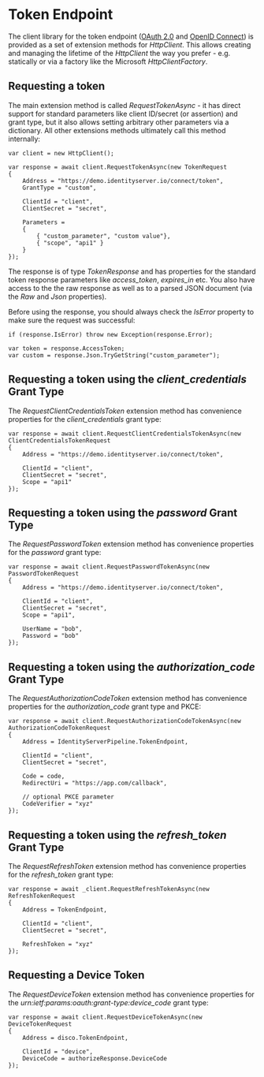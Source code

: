 Token Endpoint
==============

The client library for the token endpoint ([OAuth
2.0](https://tools.ietf.org/html/rfc6749#section-3.2) and [OpenID
Connect](https://openid.net/specs/openid-connect-core-1_0.html#TokenEndpoint))
is provided as a set of extension methods for *HttpClient*. This allows
creating and managing the lifetime of the *HttpClient* the way you
prefer - e.g. statically or via a factory like the Microsoft
*HttpClientFactory*.

Requesting a token
------------------

The main extension method is called *RequestTokenAsync* - it has direct
support for standard parameters like client ID/secret (or assertion) and
grant type, but it also allows setting arbitrary other parameters via a
dictionary. All other extensions methods ultimately call this method
internally:

```
var client = new HttpClient();

var response = await client.RequestTokenAsync(new TokenRequest
{
    Address = "https://demo.identityserver.io/connect/token",
    GrantType = "custom",

    ClientId = "client",
    ClientSecret = "secret",

    Parameters =
    {
        { "custom_parameter", "custom value"},
        { "scope", "api1" }
    }
});
```

The response is of type *TokenResponse* and has properties for the
standard token response parameters like *access_token*, *expires_in*
etc. You also have access to the the raw response as well as to a parsed
JSON document (via the *Raw* and *Json* properties).

Before using the response, you should always check the *IsError*
property to make sure the request was successful:

```
if (response.IsError) throw new Exception(response.Error);

var token = response.AccessToken;
var custom = response.Json.TryGetString("custom_parameter");
```

Requesting a token using the *client_credentials* Grant Type
------------------------------------------------------------

The *RequestClientCredentialsToken* extension method has convenience
properties for the *client_credentials* grant type:

```
var response = await client.RequestClientCredentialsTokenAsync(new ClientCredentialsTokenRequest
{
    Address = "https://demo.identityserver.io/connect/token",

    ClientId = "client",
    ClientSecret = "secret",
    Scope = "api1"
});
```

Requesting a token using the *password* Grant Type
--------------------------------------------------

The *RequestPasswordToken* extension method has convenience properties
for the *password* grant type:

```
var response = await client.RequestPasswordTokenAsync(new PasswordTokenRequest
{
    Address = "https://demo.identityserver.io/connect/token",

    ClientId = "client",
    ClientSecret = "secret",
    Scope = "api1",

    UserName = "bob",
    Password = "bob"
});
```

Requesting a token using the *authorization_code* Grant Type
------------------------------------------------------------

The *RequestAuthorizationCodeToken* extension method has convenience
properties for the *authorization_code* grant type and PKCE:

```
var response = await client.RequestAuthorizationCodeTokenAsync(new AuthorizationCodeTokenRequest
{
    Address = IdentityServerPipeline.TokenEndpoint,

    ClientId = "client",
    ClientSecret = "secret",

    Code = code,
    RedirectUri = "https://app.com/callback",

    // optional PKCE parameter
    CodeVerifier = "xyz"
});
```

Requesting a token using the *refresh_token* Grant Type
-------------------------------------------------------

The *RequestRefreshToken* extension method has convenience properties
for the *refresh_token* grant type:

```
var response = await _client.RequestRefreshTokenAsync(new RefreshTokenRequest
{
    Address = TokenEndpoint,

    ClientId = "client",
    ClientSecret = "secret",

    RefreshToken = "xyz"
});
```

Requesting a Device Token
-------------------------

The *RequestDeviceToken* extension method has convenience properties for
the *urn:ietf:params:oauth:grant-type:device_code* grant type:

```
var response = await client.RequestDeviceTokenAsync(new DeviceTokenRequest
{
    Address = disco.TokenEndpoint,

    ClientId = "device",
    DeviceCode = authorizeResponse.DeviceCode
});
```
